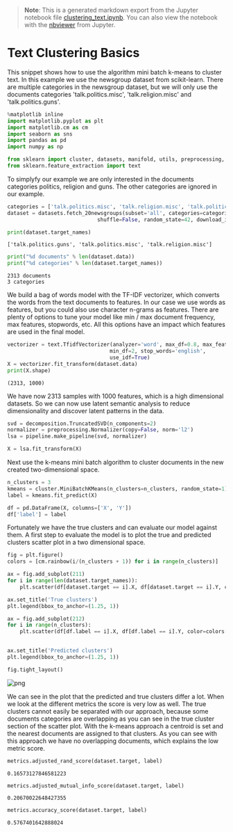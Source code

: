 >**Note**: This is a generated markdown export from the Jupyter notebook file [clustering_text.ipynb](clustering_text.ipynb).
>You can also view the notebook with the [nbviewer](https://nbviewer.jupyter.org/github/rueedlinger/machine-learning-snippets/blob/master/notebooks/unsupervised/clustering/clustering_text.ipynb) from Jupyter. 

# Text Clustering Basics

This snippet shows how to use the algorithm mini batch k-means to cluster text. In this example we use the newsgroup dataset from scikit-learn. There are multiple categories in the newsgroup dataset, but we will only use the documents categories 'talk.politics.misc', 'talk.religion.misc' and 'talk.politics.guns'.


```python
%matplotlib inline
import matplotlib.pyplot as plt
import matplotlib.cm as cm
import seaborn as sns
import pandas as pd
import numpy as np

from sklearn import cluster, datasets, manifold, utils, preprocessing, decomposition, pipeline, metrics
from sklearn.feature_extraction import text
```

To simplyfy our example we are only interested in the documents categories politics, religion and guns. The other categories are ignored in our example.


```python
categories = ['talk.politics.misc', 'talk.religion.misc', 'talk.politics.guns']
dataset = datasets.fetch_20newsgroups(subset='all', categories=categories,
                             shuffle=False, random_state=42, download_if_missing=True)

print(dataset.target_names)
```

    ['talk.politics.guns', 'talk.politics.misc', 'talk.religion.misc']



```python
print("%d documents" % len(dataset.data))
print("%d categories" % len(dataset.target_names))
```

    2313 documents
    3 categories


We build a bag of words model with the TF-IDF vectorizer, which converts the words from the text documents to features.  In our case we use words as features, but you could also use character n-grams as features. There are plenty of options to tune your model like min / max document frequency, max features, stopwords, etc. All this options have an impact which features are used in the final model.


```python
vectorizer = text.TfidfVectorizer(analyzer='word', max_df=0.8, max_features=1000,
                                 min_df=2, stop_words='english',
                                 use_idf=True)
X = vectorizer.fit_transform(dataset.data)
print(X.shape)
```

    (2313, 1000)


We have now 2313 samples with 1000 features, which is a high dimensional datasets. So we can now use latent semantic analysis to reduce dimensionality and discover latent patterns in the data.


```python
svd = decomposition.TruncatedSVD(n_components=2)
normalizer = preprocessing.Normalizer(copy=False, norm='l2')
lsa = pipeline.make_pipeline(svd, normalizer)

X = lsa.fit_transform(X)
```

Next use the k-means mini batch algorithm to cluster documents in the new created two-dimensional space.  


```python
n_clusters = 3
kmeans = cluster.MiniBatchKMeans(n_clusters=n_clusters, random_state=1)
label = kmeans.fit_predict(X)

df = pd.DataFrame(X, columns=['X', 'Y'])
df['label'] = label
```

Fortunately we have the true clusters and can evaluate our model against them. A first step to evaluate the model is to plot the true and predicted clusters scatter plot in a two dimensional space.


```python
fig = plt.figure()
colors = [cm.rainbow(i/(n_clusters + 1)) for i in range(n_clusters)]

ax = fig.add_subplot(211)
for i in range(len(dataset.target_names)):
    plt.scatter(df[dataset.target == i].X, df[dataset.target == i].Y, color=colors[i], label=dataset.target_names[i])

ax.set_title('True clusters')
plt.legend(bbox_to_anchor=(1.25, 1))

ax = fig.add_subplot(212)
for i in range(n_clusters):
    plt.scatter(df[df.label == i].X, df[df.label == i].Y, color=colors[i], label=i)
    

ax.set_title('Predicted clusters')
plt.legend(bbox_to_anchor=(1.25, 1))

fig.tight_layout()
```


    
![png](clustering_text_files/clustering_text_13_0.png)
    


We can see in the plot that the predicted and true clusters differ a lot. When we look at the different metrics the score is very low as well. The true clusters cannot easily be separated with our approach, because some documents categories are overlapping as you can see in the true cluster section of the scatter plot. With the k-means approach a centroid is set and the nearest documents are assigned to that clusters. As you can see with this approach we have no overlapping documents, which explains the low metric score.


```python
metrics.adjusted_rand_score(dataset.target, label)
```




    0.16573127846581223




```python
metrics.adjusted_mutual_info_score(dataset.target, label)
```




    0.20670022648427355




```python
metrics.accuracy_score(dataset.target, label)
```




    0.5767401642888024
